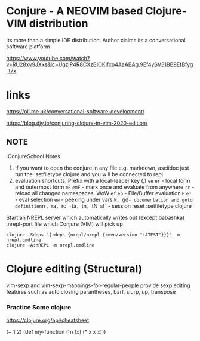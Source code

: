 # Conjure - A NEOVIM based Clojure-VIM distribution

Its more than a simple IDE distribution.  Author claims its a conversational software platform

https://www.youtube.com/watch?v=RU28xy9JXxs&lc=UgzjP4R8CXzBIOKjfxp4AaABAg.9Ef4ySV31BB9EfBfyg_t7x

# links
https://oli.me.uk/conversational-software-development/

https://blog.djy.io/conjuring-clojure-in-vim-2020-edition/

## NOTE
:ConjureSchool Notes

1. If you want to open the conjure in any file e.g. markdown, asciidoc just run the :setfiletype clojure and  you will be connected to repl
2. evaluation shortcuts. Prefix with a local-leader key (,)
`ee` `er` - local form and outermost form
`mF` `emF` - mark once and evaluate from anywhere
`rr` - reload all changed namespaces. WoW
`ef` `eb` - File/Buffer evaluation
`E` `e!` - eval selection
`ew` - peeking under vars
`K, `gd` - documentation and goto definition
`rr`, `ra`, `rc`
-`ta`, `tn`, `tN`
`sf` - session reset
:setfiletype clojure

Start an NREPL server which automatically writes out (except babashka) .nrepl-port file which Conjure (VIM) will pick up

```shell
clojure -Sdeps '{:deps {nrepl/nrepl {:mvn/version "LATEST"}}}' -m nrepl.cmdline
clojure -A:nREPL -m nrepl.cmdline
```
# Clojure editing (Structural) 
vim-sexp and vim-sexp-mappings-for-regular-people provide sexp editing features such as auto closing parantheses, barf, slurp, up, transpose

### Practice Some clojure

https://clojure.org/api/cheatsheet

(+ 1 2)
(def my-function (fn [x] (* x x x)))

